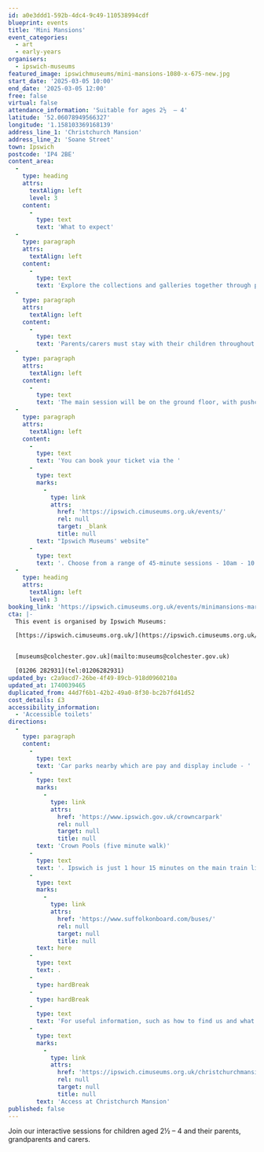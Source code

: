 ```yaml
---
id: a0e3ddd1-592b-4dc4-9c49-110538994cdf
blueprint: events
title: 'Mini Mansions'
event_categories:
  - art
  - early-years
organisers:
  - ipswich-museums
featured_image: ipswichmuseums/mini-mansions-1080-x-675-new.jpg
start_date: '2025-03-05 10:00'
end_date: '2025-03-05 12:00'
free: false
virtual: false
attendance_information: 'Suitable for ages 2½  – 4'
latitude: '52.06078949566327'
longitude: '1.158103369168139'
address_line_1: 'Christchurch Mansion'
address_line_2: 'Soane Street'
town: Ipswich
postcode: 'IP4 2BE'
content_area:
  -
    type: heading
    attrs:
      textAlign: left
      level: 3
    content:
      -
        type: text
        text: 'What to expect'
  -
    type: paragraph
    attrs:
      textAlign: left
    content:
      -
        type: text
        text: 'Explore the collections and galleries together through play, stories, craft and science activities designed to encourage development, communication and curiosity about the world around us. The theme for June is ‘The Alphabet’.'
  -
    type: paragraph
    attrs:
      textAlign: left
    content:
      -
        type: text
        text: 'Parents/carers must stay with their children throughout the session.'
  -
    type: paragraph
    attrs:
      textAlign: left
    content:
      -
        type: text
        text: 'The main session will be on the ground floor, with pushchair access to the Wolsey Art Gallery via the side garden entrance. Part of the session may involve exploring the Mansion using the stairs. Please let us know if you have any access requirements when you book, as there is no lift.'
  -
    type: paragraph
    attrs:
      textAlign: left
    content:
      -
        type: text
        text: 'You can book your ticket via the '
      -
        type: text
        marks:
          -
            type: link
            attrs:
              href: 'https://ipswich.cimuseums.org.uk/events/'
              rel: null
              target: _blank
              title: null
        text: "Ipswich Museums' website"
      -
        type: text
        text: '. Choose from a range of 45-minute sessions - 10am - 10.45am and 11.15am - midday'
  -
    type: heading
    attrs:
      textAlign: left
      level: 3
booking_link: 'https://ipswich.cimuseums.org.uk/events/minimansions-mar/'
cta: |-
  This event is organised by Ipswich Museums:

  [https://ipswich.cimuseums.org.uk/](https://ipswich.cimuseums.org.uk/) 


  [museums@colchester.gov.uk](mailto:museums@colchester.gov.uk)

  [01206 282931](tel:01206282931)
updated_by: c2a9acd7-26be-4f49-89cb-918d0960210a
updated_at: 1740039465
duplicated_from: 44d7f6b1-42b2-49a0-8f30-bc2b7fd41d52
cost_details: £3
accessibility_information:
  - 'Accessible toilets'
directions:
  -
    type: paragraph
    content:
      -
        type: text
        text: 'Car parks nearby which are pay and display include - '
      -
        type: text
        marks:
          -
            type: link
            attrs:
              href: 'https://www.ipswich.gov.uk/crowncarpark'
              rel: null
              target: null
              title: null
        text: 'Crown Pools (five minute walk)'
      -
        type: text
        text: '. Ipswich is just 1 hour 15 minutes on the main train line from London to Norwich.  Arriving at Ipswich Station the museum is approximately 20 minute walk or short bus ride to the town centre. The museum is a five minute walk from Tower Ramparts bus station in the town centre - see the latest bus timetables '
      -
        type: text
        marks:
          -
            type: link
            attrs:
              href: 'https://www.suffolkonboard.com/buses/'
              rel: null
              target: null
              title: null
        text: here
      -
        type: text
        text: .
      -
        type: hardBreak
      -
        type: hardBreak
      -
        type: text
        text: 'For useful information, such as how to find us and what facilities Christchurch Mansion has, we recommend reading our Access information: '
      -
        type: text
        marks:
          -
            type: link
            attrs:
              href: 'https://ipswich.cimuseums.org.uk/christchurchmansionaccess/'
              rel: null
              target: null
              title: null
        text: 'Access at Christchurch Mansion'
published: false
---
```

Join our interactive sessions for children aged 2½  – 4 and their parents, grandparents and carers.
